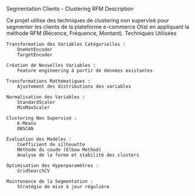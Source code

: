 Segmentation Clients - Clustering RFM
Description

Ce projet utilise des techniques de clustering non supervisé pour segmenter les clients de la plateforme e-commerce Olist en appliquant la méthode RFM (Récence, Fréquence, Montant).
Techniques Utilisées

    Transformation des Variables Catégorielles :
        OneHotEncoder
        TargetEncoder

    Création de Nouvelles Variables :
        Feature engineering à partir de données existantes

    Transformations Mathématiques :
        Ajustement des distributions des variables

    Normalisation des Variables :
        StandardScaler
        MinMaxScaler

    Clustering Non Supervisé :
        K-Means
        DBSCAN

    Évaluation des Modèles :
        Coefficient de silhouette
        Méthode du coude (Elbow Method)
        Analyse de la forme et stabilité des clusters

    Optimisation des Hyperparamètres :
        GridSearchCV

    Maintenance de la Segmentation :
        Stratégie de mise à jour régulière
